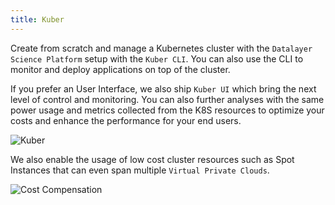 ```yaml
---
title: Kuber
---
```


Create from scratch and manage a Kubernetes cluster with the `Datalayer Science Platform` setup with the `Kuber CLI`. You can also use the CLI to monitor and deploy applications on top of the cluster.

If you prefer an User Interface, we also ship `Kuber UI` which bring the next level of control and monitoring. You can also further analyses with the same power usage and metrics collected from the K8S resources to optimize your costs and enhance the performance for your end users.

![Kuber](/images/datalayer/kuber.svg "Kuber")

We also enable the usage of low cost cluster resources such as Spot Instances that can even span multiple `Virtual Private Clouds`.

![Cost Compensation](/images/datalayer/cost-compensation.svg "Cost Compensation")
